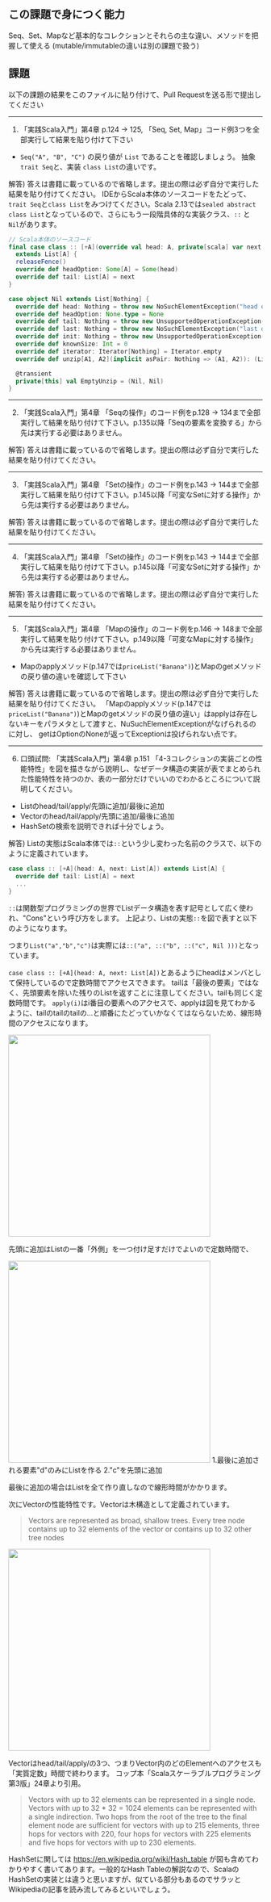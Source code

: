 ## この課題で身につく能力

Seq、Set、Mapなど基本的なコレクションとそれらの主な違い、メソッドを把握して使える
(mutable/immutableの違いは別の課題で扱う)

## 課題

以下の課題の結果をこのファイルに貼り付けて、Pull Requestを送る形で提出してください

---
1. 「実践Scala入門」第4章 p.124 -> 125, 「Seq, Set, Map」コード例3つを全部実行して結果を貼り付けて下さい
  - `Seq("A", "B", "C")` の戻り値が `List` であることを確認しましょう。 抽象 `trait Seq`と、実装 `class List`の違いです。

解答) 答えは書籍に載っているので省略します。提出の際は必ず自分で実行した結果を貼り付けてください。
IDEからScala本体のソースコードをたどって、`trait Seq`と`class List`をみつけてください。Scala 2.13では`sealed abstract class List`となっているので、さらにもう一段階具体的な実装クラス、`::` と `Nil`があります。

```scala
// Scala本体のソースコード
final case class :: [+A](override val head: A, private[scala] var next: List[A @uncheckedVariance]) // sound because `next` is used only locally
  extends List[A] {
  releaseFence()
  override def headOption: Some[A] = Some(head)
  override def tail: List[A] = next
}

case object Nil extends List[Nothing] {
  override def head: Nothing = throw new NoSuchElementException("head of empty list")
  override def headOption: None.type = None
  override def tail: Nothing = throw new UnsupportedOperationException("tail of empty list")
  override def last: Nothing = throw new NoSuchElementException("last of empty list")
  override def init: Nothing = throw new UnsupportedOperationException("init of empty list")
  override def knownSize: Int = 0
  override def iterator: Iterator[Nothing] = Iterator.empty
  override def unzip[A1, A2](implicit asPair: Nothing => (A1, A2)): (List[A1], List[A2]) = EmptyUnzip

  @transient
  private[this] val EmptyUnzip = (Nil, Nil)
}
```

---
2. 「実践Scala入門」第4章 「Seqの操作」のコード例をp.128 -> 134まで全部実行して結果を貼り付けて下さい。p.135以降「Seqの要素を変換する」から先は実行する必要はありません。

解答) 答えは書籍に載っているので省略します。提出の際は必ず自分で実行した結果を貼り付けてください。

---
3. 「実践Scala入門」第4章 「Setの操作」のコード例をp.143 -> 144まで全部実行して結果を貼り付けて下さい。p.145以降「可変なSetに対する操作」から先は実行する必要はありません。

解答) 答えは書籍に載っているので省略します。提出の際は必ず自分で実行した結果を貼り付けてください。

---
4. 「実践Scala入門」第4章 「Setの操作」のコード例をp.143 -> 144まで全部実行して結果を貼り付けて下さい。p.145以降「可変なSetに対する操作」から先は実行する必要はありません。

解答) 答えは書籍に載っているので省略します。提出の際は必ず自分で実行した結果を貼り付けてください。

---
5. 「実践Scala入門」第4章 「Mapの操作」のコード例をp.146 -> 148まで全部実行して結果を貼り付けて下さい。p.149以降「可変なMapに対する操作」から先は実行する必要はありません。
  - Mapのapplyメソッド(p.147では`priceList("Banana")`)とMapのgetメソッドの戻り値の違いを確認して下さい

解答) 答えは書籍に載っているので省略します。提出の際は必ず自分で実行した結果を貼り付けてください。
「Mapのapplyメソッド(p.147では`priceList("Banana")`)とMapのgetメソッドの戻り値の違い」はapplyは存在しないキーをパラメタとして渡すと、NuSuchElementExceptionがなげられるのに対し、
getはOptionのNoneが返ってExceptionは投げられない点です。

---
6. 口頭試問: 「実践Scala入門」第4章 p.151 「4-3コレクションの実装ごとの性能特性」を図を描きながら説明し、なぜデータ構造の実装が表でまとめられた性能特性を持つのか、表の一部分だけでいいのでわかるところについて説明してください。
- Listのhead/tail/apply/先頭に追加/最後に追加
- Vectorのhead/tail/apply/先頭に追加/最後に追加
- HashSetの検索を説明できれば十分でしょう。

解答) Listの実態はScala本体では`::`という少し変わった名前のクラスで、以下のように定義されています。

```scala
case class :: [+A](head: A, next: List[A]) extends List[A] { 
  override def tail: List[A] = next
  ... 
}
```

`::`は関数型プログラミングの世界でListデータ構造を表す記号として広く使われ、"Cons"という呼び方をします。
上記より、Listの実態`::`を図で表すと以下のようになります。

つまり`List("a","b","c")`は実際には`::("a", ::("b", ::("c", Nil )))`となっています。

`case class :: [+A](head: A, next: List[A])`とあるようにheadはメンバとして保持しているので定数時間でアクセスできます。
tailは「最後の要素」ではなく、先頭要素を除いた残りのListを返すことに注意してください。tailも同じく定数時間です。
`apply(i)`はi番目の要素へのアクセスで、applyは図を見てわかるように、tailのtailのtailの…と順番にたどっていかなくてはならないため、線形時間のアクセスになります。

<img width=400 src="https://user-images.githubusercontent.com/7414320/77142099-722d6a00-6ac2-11ea-8e7c-3bc97bd9bcd5.png" />

先頭に追加はListの一番「外側」を一つ付け足すだけでよいので定数時間で、

<img width=400 src="https://user-images.githubusercontent.com/7414320/77142564-d997e980-6ac3-11ea-9ed0-5e11c5795ac0.jpg" />
1.最後に追加される要素"d"のみにListを作る
2."c"を先頭に追加

最後に追加の場合はListを全て作り直しなので線形時間がかかります。

次にVectorの性能特性です。Vectorは木構造として定義されています。

> Vectors are represented as broad, shallow trees. Every tree node contains up to 32 elements of the vector or contains up to 32 other tree nodes

<img width=400 src="https://user-images.githubusercontent.com/7414320/77142565-dac91680-6ac3-11ea-82eb-f47232c3d41e.jpg" />

Vectorはhead/tail/apply/の3つ、つまりVector内のどのElementへのアクセスも「実質定数」時間で終わります。
コップ本「Scalaスケーラブルプログラミング 第3版」24章より引用。

> Vectors with up to 32 elements can be represented in a single node. Vectors with up to 32 * 32 = 1024 elements can be represented with a single indirection. Two hops from the root of the tree to the final element node are sufficient for vectors with up to 215 elements, three hops for vectors with 220, four hops for vectors with 225 elements and five hops for vectors with up to 230 elements.

HashSetに関しては https://en.wikipedia.org/wiki/Hash_table が図も含めてわかりやすく書いてあります。一般的なHash Tableの解説なので、ScalaのHashSetの実装とは違うと思いますが、似ている部分もあるのでサラッとWikipediaの記事を読み流してみるといいでしょう。